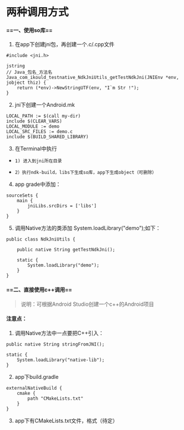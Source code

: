# 两种调用方式
#### ==一、使用so库== 

1. 在app下创建jni包，再创建一个.c/.cpp文件
    
```
#include <jni.h>

jstring
// Java_包名_方法名
Java_com_ikould_testnative_NdkJniUtils_getTestNdkJni(JNIEnv *env, jobject thiz) {
    return (*env)->NewStringUTF(env, "I`m Str !");
}
```

2. jni下创建一个Android.mk

```
LOCAL_PATH := $(call my-dir)
include $(CLEAR_VARS)
LOCAL_MODULE := demo
LOCAL_SRC_FILES := demo.c
include $(BUILD_SHARED_LIBRARY)
```
3. 在Terminal中执行
-     1) 进入到jni所在目录
-     2）执行ndk-build，libs下生成so库，app下生成object（可删除）
4. app grade中添加：

```
sourceSets {
    main {
        jniLibs.srcDirs = ['libs']
    }
}
```
5. 调用Native方法的类添加 System.loadLibrary("demo");如下：

```
public class NdkJniUtils {

    public native String getTestNdkJni();

    static {
        System.loadLibrary("demo");
    }
}
```
#### ==二、直接使用c++调用== 
> 说明：可根据Android Studio创建一个c++的Android项目

#### 注意点：
1. 调用Native方法中一点要把C++引入：

```
public native String stringFromJNI();

static {
    System.loadLibrary("native-lib");
}
```
2. app下build.gradle

```
externalNativeBuild {
    cmake {
        path "CMakeLists.txt"
    }
}
```
3. app下有CMakeLists.txt文件，格式（待定）
